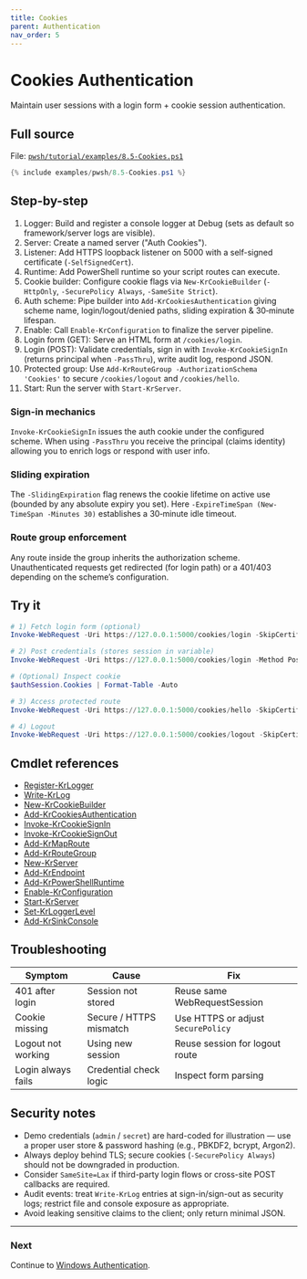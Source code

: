```yaml
---
title: Cookies
parent: Authentication
nav_order: 5
---
```


# Cookies Authentication

Maintain user sessions with a login form + cookie session authentication.

## Full source

File: [`pwsh/tutorial/examples/8.5-Cookies.ps1`][8.5-Cookies.ps1]

```powershell
{% include examples/pwsh/8.5-Cookies.ps1 %}
```

## Step-by-step

1. Logger: Build and register a console logger at Debug (sets as default so framework/server logs are visible).
2. Server: Create a named server ("Auth Cookies").
3. Listener: Add HTTPS loopback listener on 5000 with a self-signed certificate (`-SelfSignedCert`).
4. Runtime: Add PowerShell runtime so your script routes can execute.
5. Cookie builder: Configure cookie flags via `New-KrCookieBuilder` (`-HttpOnly`, `-SecurePolicy Always`, `-SameSite Strict`).
6. Auth scheme: Pipe builder into `Add-KrCookiesAuthentication` giving scheme name, login/logout/denied paths, sliding expiration & 30‑minute lifespan.
7. Enable: Call `Enable-KrConfiguration` to finalize the server pipeline.
8. Login form (GET): Serve an HTML form at `/cookies/login`.
9. Login (POST): Validate credentials, sign in with `Invoke-KrCookieSignIn` (returns principal when `-PassThru`), write audit log, respond JSON.
10. Protected group: Use `Add-KrRouteGroup -AuthorizationSchema 'Cookies'` to secure `/cookies/logout` and `/cookies/hello`.
11. Start: Run the server with `Start-KrServer`.

### Sign-in mechanics

`Invoke-KrCookieSignIn` issues the auth cookie under the configured scheme.
When using `-PassThru` you receive the principal (claims identity) allowing you
to enrich logs or respond with user info.

### Sliding expiration

The `-SlidingExpiration` flag renews the cookie lifetime on active use (bounded
by any absolute expiry you set). Here `-ExpireTimeSpan (New-TimeSpan -Minutes 30)`
establishes a 30‑minute idle timeout.

### Route group enforcement

Any route inside the group inherits the authorization scheme. Unauthenticated
requests get redirected (for login path) or a 401/403 depending on the scheme’s
configuration.

## Try it

```powershell
# 1) Fetch login form (optional)
Invoke-WebRequest -Uri https://127.0.0.1:5000/cookies/login -SkipCertificateCheck | Select -Expand RawContent | Select-String 'Login'

# 2) Post credentials (stores session in variable)
Invoke-WebRequest -Uri https://127.0.0.1:5000/cookies/login -Method Post -SkipCertificateCheck -Body @{username='admin';password='secret'} -SessionVariable authSession

# (Optional) Inspect cookie
$authSession.Cookies | Format-Table -Auto

# 3) Access protected route
Invoke-WebRequest -Uri https://127.0.0.1:5000/cookies/hello -SkipCertificateCheck -WebSession $authSession | Select -Expand Content

# 4) Logout
Invoke-WebRequest -Uri https://127.0.0.1:5000/cookies/logout -SkipCertificateCheck -WebSession $authSession | Select -Expand RawContent
```

## Cmdlet references

- [Register-KrLogger][Register-KrLogger]
- [Write-KrLog][Write-KrLog]
- [New-KrCookieBuilder][New-KrCookieBuilder]
- [Add-KrCookiesAuthentication][Add-KrCookiesAuthentication]
- [Invoke-KrCookieSignIn][Invoke-KrCookieSignIn]
- [Invoke-KrCookieSignOut][Invoke-KrCookieSignOut]
- [Add-KrMapRoute][Add-KrMapRoute]
- [Add-KrRouteGroup][Add-KrRouteGroup]
- [New-KrServer][New-KrServer]
- [Add-KrEndpoint][Add-KrEndpoint]
- [Add-KrPowerShellRuntime][Add-KrPowerShellRuntime]
- [Enable-KrConfiguration][Enable-KrConfiguration]
- [Start-KrServer][Start-KrServer]
- [Set-KrLoggerLevel][Set-KrLoggerLevel]
- [Add-KrSinkConsole][Add-KrSinkConsole]

## Troubleshooting

| Symptom            | Cause                   | Fix                                |
| ------------------ | ----------------------- | ---------------------------------- |
| 401 after login    | Session not stored      | Reuse same WebRequestSession       |
| Cookie missing     | Secure / HTTPS mismatch | Use HTTPS or adjust `SecurePolicy` |
| Logout not working | Using new session       | Reuse session for logout route     |
| Login always fails | Credential check logic  | Inspect form parsing               |

## Security notes

- Demo credentials (`admin` / `secret`) are hard-coded for illustration — use a proper user store & password hashing (e.g., PBKDF2, bcrypt, Argon2).
- Always deploy behind TLS; secure cookies (`-SecurePolicy Always`) should not be downgraded in production.
- Consider `SameSite=Lax` if third-party login flows or cross-site POST callbacks are required.
- Audit events: treat `Write-KrLog` entries at sign-in/sign-out as security logs; restrict file and console exposure as appropriate.
- Avoid leaking sensitive claims to the client; only return minimal JSON.

---

### Next

Continue to [Windows Authentication](./6.Windows-Authentication).

[8.5-Cookies.ps1]: /pwsh/tutorial/examples/8.5-Cookies.ps1
[Add-KrCookiesAuthentication]: /pwsh/cmdlets/Add-KrCookiesAuthentication
[Register-KrLogger]: /pwsh/cmdlets/Register-KrLogger
[Write-KrLog]: /pwsh/cmdlets/Write-KrLog
[New-KrCookieBuilder]: /pwsh/cmdlets/New-KrCookieBuilder
[Invoke-KrCookieSignIn]: /pwsh/cmdlets/Invoke-KrCookieSignIn
[Invoke-KrCookieSignOut]: /pwsh/cmdlets/Invoke-KrCookieSignOut
[Set-KrLoggerLevel]: /pwsh/cmdlets/Set-KrLoggerLevel
[Add-KrSinkConsole]: /pwsh/cmdlets/Add-KrSinkConsole
[Add-KrMapRoute]: /pwsh/cmdlets/Add-KrMapRoute
[Add-KrRouteGroup]: /pwsh/cmdlets/Add-KrRouteGroup
[New-KrServer]: /pwsh/cmdlets/New-KrServer
[Add-KrEndpoint]: /pwsh/cmdlets/Add-KrEndpoint
[Add-KrPowerShellRuntime]: /pwsh/cmdlets/Add-KrPowerShellRuntime
[Enable-KrConfiguration]: /pwsh/cmdlets/Enable-KrConfiguration
[Start-KrServer]: /pwsh/cmdlets/Start-KrServer

